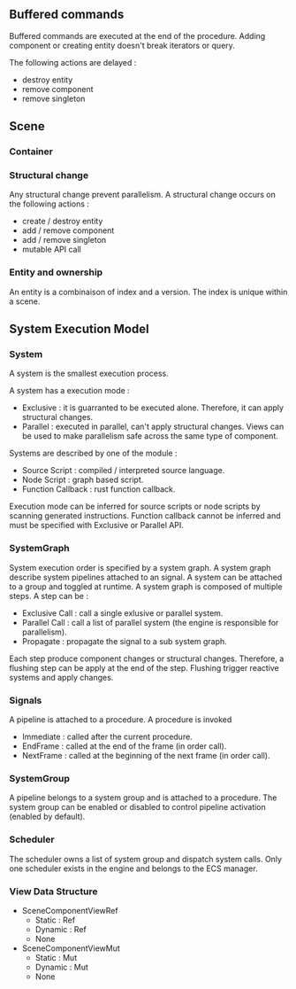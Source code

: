 ## Buffered commands

Buffered commands are executed at the end of the procedure. Adding component or creating entity doesn't break iterators or query.

The following actions are delayed :
- destroy entity
- remove component
- remove singleton

## Scene

### Container

### Structural change

Any structural change prevent parallelism.
A structural change occurs on the following actions :
- create / destroy entity
- add / remove component
- add / remove singleton
- mutable API call

### Entity and ownership

An entity is a combinaison of index and a version. The index is unique within a scene.

## System Execution Model

### System

A system is the smallest execution process. 

A system has a execution mode :
- Exclusive : it is guarranted to be executed alone. Therefore, it can apply structural changes. 
- Parallel  : executed in parallel, can't apply structural changes. Views can be used to make parallelism safe across the same type of component.

Systems are described by one of the module :
- Source Script     : compiled / interpreted source language.
- Node Script       : graph based script.
- Function Callback : rust function callback.

Execution mode can be inferred for source scripts or node scripts by scanning generated instructions. Function callback cannot be inferred and must be specified with Exclusive or Parallel API.

### SystemGraph

System execution order is specified by a system graph. A system graph describe system pipelines attached to an signal.
A system can be attached to a group and toggled at runtime. A system graph is composed of multiple steps. A step can be :
- Exclusive Call : call a single exlusive or parallel system.
- Parallel Call : call a list of parallel system (the engine is responsible for parallelism).
- Propagate : propagate the signal to a sub system graph.

Each step produce component changes or structural changes. Therefore, a flushing step can be apply at the end of the step. Flushing trigger reactive systems and apply changes.

### Signals

A pipeline is attached to a procedure. A procedure is invoked 
- Immediate : called after the current procedure.
- EndFrame  : called at the end of the frame (in order call).
- NextFrame : called at the beginning of the next frame (in order call).

### SystemGroup

A pipeline belongs to a system group and is attached to a procedure. The system group can
be enabled or disabled to control pipeline activation (enabled by default).

### Scheduler

The scheduler owns a list of system group and dispatch system calls. Only one scheduler exists
in the engine and belongs to the ECS manager.

### View Data Structure

- SceneComponentViewRef
    - Static : Ref<AnyStaticComponentVec>
    - Dynamic : Ref<AnyDynamicComponentVec>
    - None
- SceneComponentViewMut
    - Static : Mut<AnyStaticComponentVec>
    - Dynamic : Mut<AnyDynamicComponentVec>
    - None